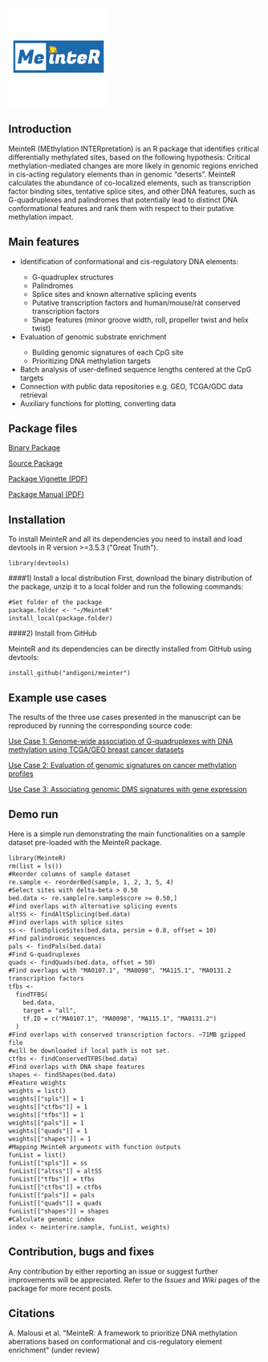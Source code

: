 ![Meinter Logo](vignettes/figs/meinter.png)

## Introduction

MeinteR (MEthylation INTERpretation) is an R package that identifies critical differentially methylated sites, based on the following hypothesis: Critical methylation-mediated changes are more likely in genomic regions enriched in cis-acting regulatory elements than in genomic “deserts”. MeinteR calculates the abundance of co-localized elements, such as transcription factor binding sites, tentative splice sites, and other DNA features, such as G-quadruplexes and palindromes that potentially lead to distinct DNA conformational features and rank them with respect to their putative methylation impact.

## Main features
<ul>
<li>Identification of conformational and cis-regulatory DNA elements:</li>
<ul>
<li>G-quadruplex structures</li>
<li>Palindromes</li>
<li>Splice sites and known alternative splicing events</li>
<li>Putative transcription factors and human/mouse/rat conserved transcription factors</li>
<li>Shape features (minor groove width, roll, propeller twist and helix twist)</li>
</ul>

<li>Evaluation of genomic substrate enrichment</li>
<ul>
<li>Building genomic signatures of each CpG site</li>
<li>Prioritizing DNA methylation targets</li>
</ul>
<li>Batch analysis of user-defined sequence lengths centered at the CpG targets</li>
<li>Connection with public data repositories e.g. GEO, TCGA/GDC data retrieval </li>
<li>Auxiliary functions for plotting, converting data</li>
</ul>



## Package files

[Binary Package](dist/MeinteR_0.99.0.tgz)

[Source Package](dist/MeinteR_0.99.0.tar.gz)

[Package Vignette (PDF)](vignettes/Meinter_vignette.pdf)

[Package Manual (PDF)](vignettes/MeinteR.pdf) 



## Installation

To install MeinteR and all its dependencies you need to install and load devtools in R version >=3.5.3 ("Great Truth").
```
library(devtools)
```

####1) Install a local distribution 
First, download the binary distribution of the package, unzip it to a local folder and run the following commands:
```
#Set folder of the package
package.folder <- "~/MeinteR"
install_local(package.folder)
```
####2) Install from GitHub

MeinteR and its dependencies can be directly installed from GitHub using devtools:
```
install_github("andigoni/meinter")
```

## Example use cases
The results of the three use cases presented in the manuscript can be reproduced by running the corresponding source code:

[Use Case 1: Genome-wide association of G-quadruplexes with DNA methylation using TCGA/GEO breast cancer datasets](vignettes/UseCase1.Rmd)

[Use Case 2: Evaluation of genomic signatures on cancer methylation profiles](vignettes/UseCase2.Rmd)

[Use Case 3: Associating genomic DMS signatures with gene expression](vignettes/UseCase3.Rmd)



## Demo run
Here is a simple run demonstrating the main functionalities on a sample dataset pre-loaded with the MeinteR package.


```
library(MeinteR)
rm(list = ls())
#Reorder columns of sample dataset
re.sample <- reorderBed(sample, 1, 2, 3, 5, 4)
#Select sites with delta-beta > 0.50
bed.data <- re.sample[re.sample$score >= 0.50,] 
#Find overlaps with alternative splicing events
altSS <- findAltSplicing(bed.data)
#Find overlaps with splice sites
ss <- findSpliceSites(bed.data, persim = 0.8, offset = 10)
#Find palindromic sequences
pals <- findPals(bed.data)
#Find G-quadruplexes
quads <- findQuads(bed.data, offset = 50)
#Find overlaps with "MA0107.1", "MA0098", "MA115.1", "MA0131.2 transcription factors
tfbs <-
  findTFBS(
    bed.data,
    target = "all",
    tf.ID = c("MA0107.1", "MA0098", "MA115.1", "MA0131.2")
  )
#Find overlaps with conserved transcription factors. ~71MB gzipped file 
#will be downloaded if local path is not set.
ctfbs <- findConservedTFBS(bed.data)
#Find overlaps with DNA shape features
shapes <- findShapes(bed.data)
#Feature weights
weights = list()
weights[["spls"]] = 1
weights[["ctfbs"]] = 1
weights[["tfbs"]] = 1
weights[["pals"]] = 1
weights[["quads"]] = 1
weights[["shapes"]] = 1
#Mapping MeinteR arguments with function outputs
funList = list()
funList[["spls"]] = ss
funList[["altss"]] = altSS
funList[["tfbs"]] = tfbs
funList[["ctfbs"]] = ctfbs
funList[["pals"]] = pals
funList[["quads"]] = quads
funList[["shapes"]] = shapes
#Calculate genomic index
index <- meinter(re.sample, funList, weights)
```

## Contribution, bugs and fixes
Any contribution by either reporting an issue or suggest further improvements will be appreciated. Refer to the *Issues* and *Wiki* pages of the package for more recent posts.

## Citations

A. Malousi et al. "MeinteR: A framework to prioritize DNA methylation aberrations based on conformational and cis-regulatory element enrichment" (under review)





